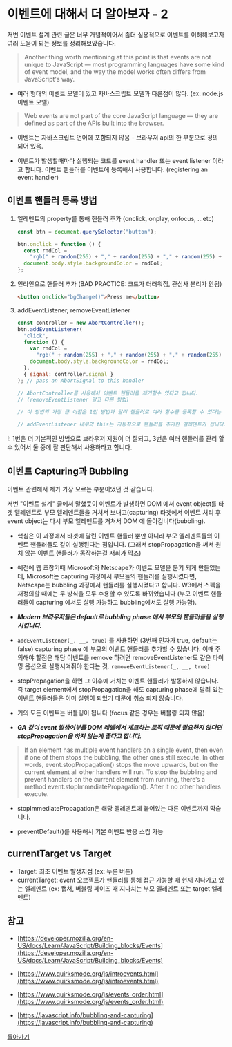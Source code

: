 # 이벤트에 대해서 더 알아보자 - 2

저번 이벤트 설계 관련 글은 너무 개념적이어서 좀더 실용적으로 이벤트를 이해해보고자 여러 도움이 되는 정보를 정리해보았습니다.

> Another thing worth mentioning at this point is that events are not unique to JavaScript — most programming languages have some kind of event model, and the way the model works often differs from JavaScript's way.

- 여러 형태의 이벤트 모델이 있고 자바스크립트 모델과 다른점이 많다. (ex: node.js 이벤트 모델)

> Web events are not part of the core JavaScript language — they are defined as part of the APIs built into the browser.

- 이벤트는 자바스크립트 언어에 포함되지 않음 - 브라우저 api의 한 부분으로 정의 되어 있음.

- 이벤트가 발생할때마다 실행되는 코드를 event handler 또는 event listener 이라고 합니다. 이벤트 핸들러를 이벤트에 등록해서 사용합니다. (registering an event handler)

## 이벤트 핸들러 등록 방법

1. 엘레멘트의 property를 통해 핸들러 추가 (onclick, onplay, onfocus, ...etc)

   ```js
   const btn = document.querySelector("button");

   btn.onclick = function () {
     const rndCol =
       "rgb(" + random(255) + "," + random(255) + "," + random(255) + ")";
     document.body.style.backgroundColor = rndCol;
   };
   ```

2. 인라인으로 핸들러 추가 (BAD PRACTICE: 코드가 더러워짐, 관심사 분리가 안됨)

   ```html
   <button onclick="bgChange()">Press me</button>
   ```

3. addEventListener, removeEventListener

   ```js
   const controller = new AbortController();
   btn.addEventListener(
     "click",
     function () {
       var rndCol =
         "rgb(" + random(255) + "," + random(255) + "," + random(255) + ")";
       document.body.style.backgroundColor = rndCol;
     },
     { signal: controller.signal }
   ); // pass an AbortSignal to this handler

   // AbortController를 사용해서 이벤트 핸들러를 제거할수 있다고 합니다.
   // (removeEventListener 말고 다른 방법)

   // 이 방법의 가장 큰 이점은 1번 방법과 달리 핸들러로 여러 함수를 등록할 수 있다는 점

   // addEventListener 내부의 this는 자동적으로 핸들러를 추가한 엘레멘트가 됩니다.
   ```

!: 1번은 더 기본적인 방법으로 브라우저 지원이 더 잘되고, 3번은 여러 핸들러를 관리 할수 있어서 둘 중에 잘 판단해서 사용하라고 합니다.

## 이벤트 Capturing과 Bubbling

이벤트 관련해서 제가 가장 모르는 부분이었던 것 같습니다.

저번 "이벤트 설계" 글에서 말했듯이 이벤트가 발생하면 DOM 에서 event object를 타겟 엘레멘트로 부모 엘레멘트들을 거쳐서 보내고(capturing) 타겟에서 이벤트 처리 후 event object는 다시 부모 엘레멘트를 거쳐서 DOM 에 돌아갑니다(bubbling).

- 핵심은 이 과정에서 타겟에 달린 이벤트 핸들러 뿐만 아니라 부모 엘레멘트들의 이벤트 핸들러들도 같이 실행된다는 점입니다. (그래서 stopPropagation을 써서 원치 않는 이벤트 핸들러가 동작하는걸 저희가 막죠)

- 예전에 웹 초창기때 Microsoft와 Netscape가 이벤트 모델을 분기 되게 만들었는데, Microsoft는 capturing 과정에서 부모들의 핸들러를 실행시켰다면, Netscape는 bubbling 과정에서 핸들러를 실행시켰다고 합니다. W3에서 스펙을 재정의할 때에는 두 방식을 모두 수용할 수 있도록 바뀌었습니다 (부모 이벤트 핸들러들이 capturing 에서도 실행 가능하고 bubbling에서도 실행 가능함).

- **_Modern 브라우저들은 default로 bubbling phase 에서 부모의 핸들러들을 실행시킵니다._**

- `addEventListener(_, __, true)` 를 사용하면 (3번째 인자가 true, default는 false) capturing phase 에 부모의 이벤트 핸들러를 추가할 수 있습니다. 이때 주의해야 할점은 해당 이벤트를 remove 하려면 removeEventListener도 같은 타이밍 옵션으로 실행시켜줘야 한다는 것. `removeEventListener(_, __, true)`

- stopPropagation을 하면 그 이후에 거치는 이벤트 핸들러가 발동하지 않습니다. 즉 target element에서 stopPropagation을 해도 capturing phase에 달려 있는 이벤트 핸들러들은 이미 실행이 되었기 때문에 취소 되지 않습니다.

- 거의 모든 이벤트는 버블링이 됩니다 (focus 같은 경우는 버블링 되지 않음)

- **_GA 같이 event 발생여부를 DOM 레벨에서 체크하는 로직 때문에 필요하지 않다면 stopPropagation을 하지 않는게 좋다고 합니다._**

> If an element has multiple event handlers on a single event, then even if one of them stops the bubbling, the other ones still execute.
> In other words, event.stopPropagation() stops the move upwards, but on the current element all other handlers will run.
> To stop the bubbling and prevent handlers on the current element from running, there’s a method event.stopImmediatePropagation(). After it no other handlers execute.

- stopImmediatePropagation은 해당 엘레멘트에 붙어있는 다른 이벤트까지 막습니다.

- preventDefault()를 사용해서 기본 이벤트 반응 스킵 가능

## currentTarget vs Target

- Target: 최초 이벤트 발생지점 (ex: 누른 버튼)
- currentTarget: event 오브젝트가 핸들러를 통해 접근 가능할 때 현재 지나가고 있는 엘레멘트 (ex: 캡쳐, 버블링 페이즈 때 지나치는 부모 엘레멘트 또는 target 엘레멘트)

## 참고

- [https://developer.mozilla.org/en-US/docs/Learn/JavaScript/Building_blocks/Events](https://developer.mozilla.org/en-US/docs/Learn/JavaScript/Building_blocks/Events)

- [https://www.quirksmode.org/js/introevents.html](https://www.quirksmode.org/js/introevents.html)

- [https://www.quirksmode.org/js/events_order.html](https://www.quirksmode.org/js/events_order.html)

- [https://javascript.info/bubbling-and-capturing](https://javascript.info/bubbling-and-capturing)

[돌아가기](../../README.md)
